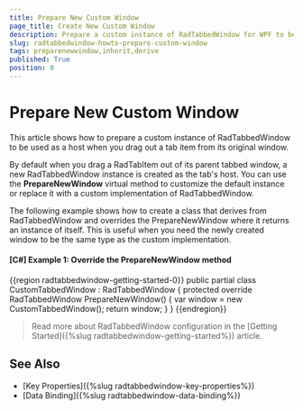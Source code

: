 ```yaml
---
title: Prepare New Custom Window
page_title: Create New Custom Window
description: Prepare a custom instance of RadTabbedWindow for WPF to be used as a host when you drag out a tab item from its original window.
slug: radtabbedwindow-howto-prepare-custom-window
tags: preparenewwindow,inherit,derive
published: True
position: 0
---
```


# Prepare New Custom Window

This article shows how to prepare a custom instance of RadTabbedWindow to be used as a host when you drag out a tab item from its original window.

By default when you drag a RadTabItem out of its parent tabbed window, a new RadTabbedWindow instance is created as the tab's host. You can use the __PrepareNewWindow__ virtual method to customize the default instance or replace it with a custom implementation of RadTabbedWindow.

The following example shows how to create a class that derives from RadTabbedWindow and overrides the PrepareNewWindow where it returns an instance of itself. This is useful when you need the newly created window to be the same type as the custom implementation.

#### __[C#] Example 1: Override the PrepareNewWindow method__  
{{region radtabbedwindow-getting-started-0}}
	public partial class CustomTabbedWindow : RadTabbedWindow
	{
		protected override RadTabbedWindow PrepareNewWindow()
		{
			var window = new CustomTabbedWindow();
			return window;
		}
	}
{{endregion}}

> Read more about RadTabbedWindow configuration in the [Getting Started]({%slug radtabbedwindow-getting-started%}) article.

## See Also  
* [Key Properties]({%slug radtabbedwindow-key-properties%})
* [Data Binding]({%slug radtabbedwindow-data-binding%})
